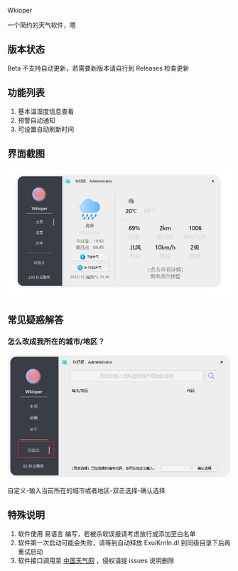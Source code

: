 Wkioper

一个简约的天气软件，嗯

## 版本状态

Beta 不支持自动更新，若需要新版本请自行到 Releases 检查更新

## 功能列表

1. 基本温湿度信息查看
2. 预警自动通知
3. 可设置自动刷新时间

## 界面截图

![](https://github.com/vvmcat/Wkioper/blob/main/Main.png?raw=true)

## 常见疑惑解答

### 怎么改成我所在的城市/地区？

![](https://github.com/vvmcat/Wkioper/blob/main/1-f-1.png?raw=true)

自定义-输入当前所在的城市或者地区-双击选择-确认选择

## 特殊说明

1. 软件使用 易语言 编写，若被杀软误报请考虑放行或添加至白名单
2. 软件第一次启动可能会失败，请等到自动释放 ExuiKrnln.dl 到同级目录下后再重试启动
3. 软件接口调用至 [中国天气网](http://www.weather.com.cn/) ，侵权请提 issues 说明删除

